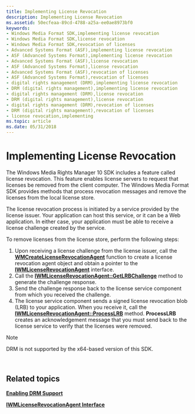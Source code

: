 ```yaml
---
title: Implementing License Revocation
description: Implementing License Revocation
ms.assetid: 50ecfeaa-89cd-4788-a25a-ee0ae8973bf0
keywords:
- Windows Media Format SDK,implementing license revocation
- Windows Media Format SDK,license revocation
- Windows Media Format SDK,revocation of licenses
- Advanced Systems Format (ASF),implementing license revocation
- ASF (Advanced Systems Format),implementing license revocation
- Advanced Systems Format (ASF),license revocation
- ASF (Advanced Systems Format),license revocation
- Advanced Systems Format (ASF),revocation of licenses
- ASF (Advanced Systems Format),revocation of licenses
- digital rights management (DRM),implementing license revocation
- DRM (digital rights management),implementing license revocation
- digital rights management (DRM),license revocation
- DRM (digital rights management),license revocation
- digital rights management (DRM),revocation of licenses
- DRM (digital rights management),revocation of licenses
- license revocation,implementing
ms.topic: article
ms.date: 05/31/2018
---
```


# Implementing License Revocation

The Windows Media Rights Manager 10 SDK includes a feature called license revocation. This feature enables license servers to request that licenses be removed from the client computer. The Windows Media Format SDK provides methods that process revocation messages and remove the licenses from the local license store.

The license revocation process is initiated by a service provided by the license issuer. Your application can host this service, or it can be a Web application. In either case, your application must be able to receive a license challenge created by the service.

To remove licenses from the license store, perform the following steps:

1.  Upon receiving a license challenge from the license issuer, call the [**WMCreateLicenseRevocationAgent**](/windows/desktop/api/Wmsdkidl/nf-wmsdkidl-wmcreatelicenserevocationagent) function to create a license revocation agent object and obtain a pointer to the [**IWMLicenseRevocationAgent**](/windows/desktop/api/wmsdkidl/nn-wmsdkidl-iwmlicenserevocationagent) interface.
2.  Call the [**IWMLicenseRevocationAgent::GetLRBChallenge**](/windows/desktop/api/Wmsdkidl/nf-wmsdkidl-iwmlicenserevocationagent-getlrbchallenge) method to generate the challenge response.
3.  Send the challenge response back to the license service component from which you received the challenge.
4.  The license service component sends a signed license revocation blob (LRB) to your application. When you receive it, call the [**IWMLicenseRevocationAgent::ProcessLRB**](/windows/desktop/api/Wmsdkidl/nf-wmsdkidl-iwmlicenserevocationagent-processlrb) method. **ProcessLRB** creates an acknowledgement message that you must send back to the license service to verify that the licenses were removed.

> [!Note]  
> DRM is not supported by the x64-based version of this SDK.

 

## Related topics

<dl> <dt>

[**Enabling DRM Support**](enabling-drm-support.md)
</dt> <dt>

[**IWMLicenseRevocationAgent Interface**](/windows/desktop/api/wmsdkidl/nn-wmsdkidl-iwmlicenserevocationagent)
</dt> </dl>

 

 




